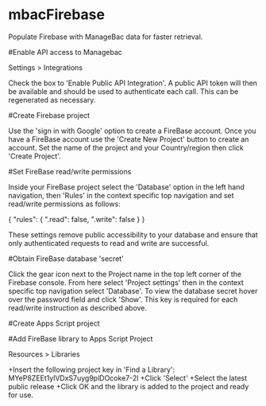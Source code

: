 # mbacFirebase
Populate Firebase with ManageBac data for faster retrieval.

#Enable API access to Managebac

Settings > Integrations

Check the box to 'Enable Public API Integration'. A public API token will then be available and should be used to authenticate each call. This can be regenerated as necessary.

#Create Firebase project

Use the 'sign in with Google' option to create a FireBase account. Once you have a FireBase account use the 'Create New Project' button to create an account. Set the name of the project and your Country/region then click 'Create Project'.

#Set FireBase read/write permissions

Inside your FireBase project select the 'Database' option in the left hand navigation, then 'Rules' in the context specific top navigation and set read/write permissions as follows:

{
  "rules": {
    ".read": false,
    ".write": false
  }
}

These settings remove public accessibility to your database and ensure that only authenticated requests to read and write are successful.

#Obtain FireBase database 'secret'

Click the gear icon next to the Project name in the top left corner of the Firebase console. From here select 'Project settings' then in the context specific top navigation select 'Database'. To view the database secret hover over the password field and click 'Show'. This key is required for each read/write instruction as described above.

#Create Apps Script project

#Add FireBase library to Apps Script Project

Resources > Libraries

+Insert the following project key in 'Find a Library': MYeP8ZEEt1ylVDxS7uyg9plDOcoke7-2l
+Click 'Select'
+Select the latest public release
+Click OK and the library is added to the project and ready for use.
